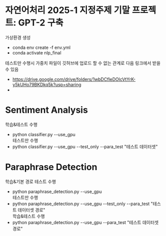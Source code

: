 # 자연어처리 2025-1 지정주제 기말 프로젝트: GPT-2 구축

가상환경 생성
* conda env create -f env.yml
* conda activate nlp_final

테스트만 수행시 가중치 파일이 깃허브에 업로드 할 수 없는 관계로 다음 링크에서 받을 수 있음<br/>
* https://drive.google.com/drive/folders/1wbDCfleDOlcVtYrK-y5kUHo79BKDkq5k?usp=sharing
* 
# Sentiment Analysis
학습&테스트 수행
* python classifier.py --use_gpu<br/>
테스트만 수행
* python classifier.py --use_gpu --test_only --para_test "테스트 데이터셋"

# Paraphrase Detection
학습&기본 경로 테스트 수행
* python paraphrase_detection.py --use_gpu<br/>
테스트만 수행
* python paraphrase_detection.py --use_gpu --test_only --para_test "테스트 데이터셋 경로"<br/>
학습&테스트 수행
* python paraphrase_detection.py --use_gpu --para_test "테스트 데이터셋 경로"


